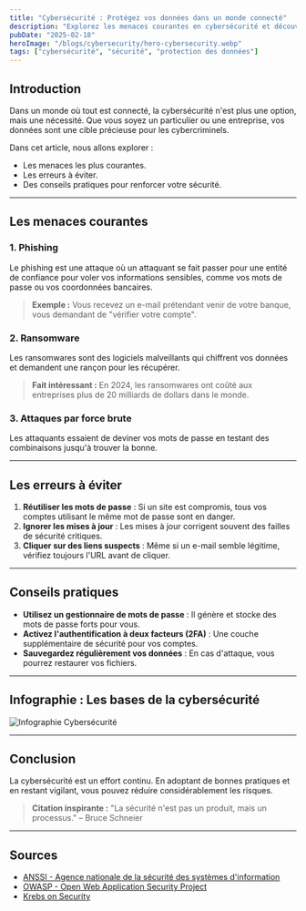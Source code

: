 ```yaml
---
title: "Cybersécurité : Protégez vos données dans un monde connecté"
description: "Explorez les menaces courantes en cybersécurité et découvrez des conseils pratiques pour protéger vos données personnelles et professionnelles."
pubDate: "2025-02-18"
heroImage: "/blogs/cybersecurity/hero-cybersecurity.webp"
tags: ["cybersécurité", "sécurité", "protection des données"]
---
```


## Introduction

Dans un monde où tout est connecté, la cybersécurité n'est plus une option, mais une nécessité. Que vous soyez un particulier ou une entreprise, vos données sont une cible précieuse pour les cybercriminels.

Dans cet article, nous allons explorer :
- Les menaces les plus courantes.
- Les erreurs à éviter.
- Des conseils pratiques pour renforcer votre sécurité.

---

## Les menaces courantes

### 1. Phishing
Le phishing est une attaque où un attaquant se fait passer pour une entité de confiance pour voler vos informations sensibles, comme vos mots de passe ou vos coordonnées bancaires.

> **Exemple :** Vous recevez un e-mail prétendant venir de votre banque, vous demandant de "vérifier votre compte".

### 2. Ransomware
Les ransomwares sont des logiciels malveillants qui chiffrent vos données et demandent une rançon pour les récupérer.

> **Fait intéressant :** En 2024, les ransomwares ont coûté aux entreprises plus de 20 milliards de dollars dans le monde.

### 3. Attaques par force brute
Les attaquants essaient de deviner vos mots de passe en testant des combinaisons jusqu'à trouver la bonne.

---

## Les erreurs à éviter

1. **Réutiliser les mots de passe** : Si un site est compromis, tous vos comptes utilisant le même mot de passe sont en danger.
2. **Ignorer les mises à jour** : Les mises à jour corrigent souvent des failles de sécurité critiques.
3. **Cliquer sur des liens suspects** : Même si un e-mail semble légitime, vérifiez toujours l'URL avant de cliquer.

---

## Conseils pratiques

- **Utilisez un gestionnaire de mots de passe** : Il génère et stocke des mots de passe forts pour vous.
- **Activez l'authentification à deux facteurs (2FA)** : Une couche supplémentaire de sécurité pour vos comptes.
- **Sauvegardez régulièrement vos données** : En cas d'attaque, vous pourrez restaurer vos fichiers.

---

## Infographie : Les bases de la cybersécurité

![Infographie Cybersécurité](/blogs/cybersecurity/cybersecurity-basics.webp)

---

## Conclusion

La cybersécurité est un effort continu. En adoptant de bonnes pratiques et en restant vigilant, vous pouvez réduire considérablement les risques.

> **Citation inspirante :** "La sécurité n'est pas un produit, mais un processus." – Bruce Schneier

---

## Sources
- [ANSSI - Agence nationale de la sécurité des systèmes d'information](https://www.ssi.gouv.fr/)
- [OWASP - Open Web Application Security Project](https://owasp.org/)
- [Krebs on Security](https://krebsonsecurity.com/)
